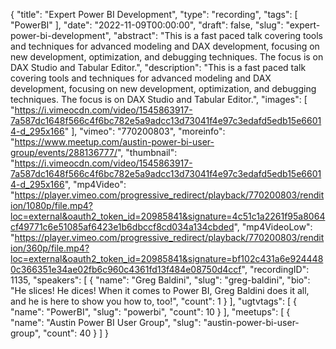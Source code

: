 {
  "title": "Expert Power BI Development",
  "type": "recording",
  "tags": [
    "PowerBI"
  ],
  "date": "2022-11-09T00:00:00",
  "draft": false,
  "slug": "expert-power-bi-development",
  "abstract": "This is a fast paced talk covering tools and techniques for advanced modeling and DAX development, focusing on new development, optimization, and debugging techniques. The focus is on DAX Studio and Tabular Editor.",
  "description": "This is a fast paced talk covering tools and techniques for advanced modeling and DAX development, focusing on new development, optimization, and debugging techniques. The focus is on DAX Studio and Tabular Editor.",
  "images": [
    "https://i.vimeocdn.com/video/1545863917-7a587dc1648f566c4f6bc782e5a9adcc13d73041f4e97c3edafd5edb15e66014-d_295x166"
  ],
  "vimeo": "770200803",
  "moreinfo": "https://www.meetup.com/austin-power-bi-user-group/events/288136777/",
  "thumbnail": "https://i.vimeocdn.com/video/1545863917-7a587dc1648f566c4f6bc782e5a9adcc13d73041f4e97c3edafd5edb15e66014-d_295x166",
  "mp4Video": "https://player.vimeo.com/progressive_redirect/playback/770200803/rendition/1080p/file.mp4?loc=external&oauth2_token_id=20985841&signature=4c51c1a2261f95a8064cf49771c6e51085af6423e1b6dbccf8cd034a134cbded",
  "mp4VideoLow": "https://player.vimeo.com/progressive_redirect/playback/770200803/rendition/360p/file.mp4?loc=external&oauth2_token_id=20985841&signature=bf102c431a6e9244480c366351e34ae02fb6c960c4361fd13f484e08750d4ccf",
  "recordingID": 1135,
  "speakers": [
    {
      "name": "Greg Baldini",
      "slug": "greg-baldini",
      "bio": "He slices! He dices! When it comes to Power BI, Greg Baldini does it all, and he is here to show you how to, too!",
      "count": 1
    }
  ],
  "ugtvtags": [
    {
      "name": "PowerBI",
      "slug": "powerbi",
      "count": 10
    }
  ],
  "meetups": [
    {
      "name": "Austin Power BI User Group",
      "slug": "austin-power-bi-user-group",
      "count": 40
    }
  ]
}